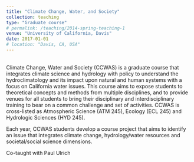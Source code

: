 ```yaml
---
title: "Climate Change, Water, and Society"
collection: teaching
type: "Graduate course"
# permalink: /teaching/2014-spring-teaching-1
venue: "University of California, Davis"
date: 2017-01-01
# location: "Davis, CA, USA"
---
```

<br/>
Climate Change, Water and Society (CCWAS) is a graduate course that integrates climate science and hydrology with policy to understand the hydroclimatology and its impact upon natural and human systems with a focus on California water issues. This course aims to expose students to theoretical concepts and methods from multiple disciplines, and to provide venues for all students to bring their disciplinary and interdisciplinary training to bear on a common challenge and set of activities. CCWAS is cross-listed as Atmospheric Science (ATM 245), Ecology (ECL 245) and Hydrologic Sciences (HYD 245).

Each year, CCWAS students develop a course project that aims to identify an issue that integrates climate change, hydrology/water resources and societal/social science dimensions.

Co-taught with Paul Ulrich
